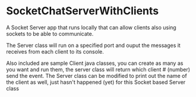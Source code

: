 # SocketChatServerWithClients
A Socket Server app that runs locally that can allow clients also using sockets to be able to communicate.

The Server class will run on a specified port and ouput the messages it receives from each client to its console.

Also included are sample Client java classes, you can create as many as you want and run them, the server class will return which client # (number) send the event. The Server class can be modified to print out the name of the client as well, just hasn't happened (yet) for this Socket based Server class

